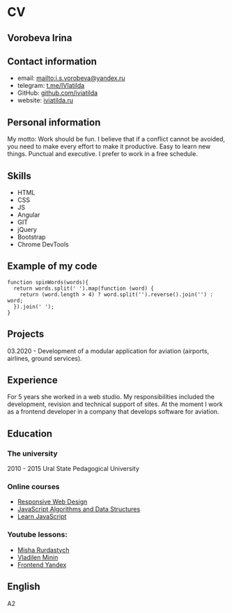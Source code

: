 # CV
## Vorobeva Irina

## Contact information
* email: [mailto:i.s.vorobeva@yandex.ru](i.s.vorobeva@yandex.ru)
* telegram: [t.me/IVIatilda](@IVIatilda)
* GitHub: [github.com/iviatilda](https://github.com/iviatilda)
* website: [iviatilda.ru](https://iviatilda.ru)

## Personal information
My motto: Work should be fun.
I believe that if a conflict cannot be avoided, you need to make every effort to make it productive.
Easy to learn new things. Punctual and executive. I prefer to work in a free schedule.

## Skills
* HTML
* CSS
* JS
* Angular
* GIT
* jQuery
* Bootstrap
* Chrome DevTools

## Example of my code
```
function spinWords(words){
  return words.split(' ').map(function (word) {
    return (word.length > 4) ? word.split('').reverse().join('') : word;
  }).join(' ');
}
```

## Projects
03.2020 - Development of a modular application for aviation (airports, airlines, ground services).

## Experience
For 5 years she worked in a web studio. My responsibilities included the development, revision and technical support of sites.
At the moment I work as a frontend developer in a company that develops software for aviation.

## Education
### The university
2010 - 2015 Ural State Pedagogical University
### Online courses
* [Responsive Web Design](https://www.freecodecamp.org/)
* [JavaScript Algorithms and Data Structures](https://www.freecodecamp.org/)
* [Learn JavaScript](https://learn.javascript.ru/)
### Youtube lessons:
* [Misha Rurdastych](https://www.youtube.com/c/%D0%9C%D0%B8%D1%88%D0%B0%D0%A0%D1%83%D0%B4%D1%80%D0%B0%D1%81%D1%82%D1%8B%D1%85)
* [Vladilen Minin](https://www.youtube.com/c/VladilenMinin)
* [Frontend Yandex](https://www.youtube.com/c/%D0%A4%D1%80%D0%BE%D0%BD%D1%82%D0%B5%D0%BD%D0%B4)

## English
A2